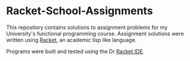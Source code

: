 # Racket-School-Assignments
This repository contains solutions to assignment problems for my University's functional programming course.  Assignment solutions were written using [Racket](https://racket-lang.org/), an academic lisp like language.

Programs were built and tested using the Dr [Racket IDE](http://docs.racket-lang.org/drracket/index.html?q=faq).
